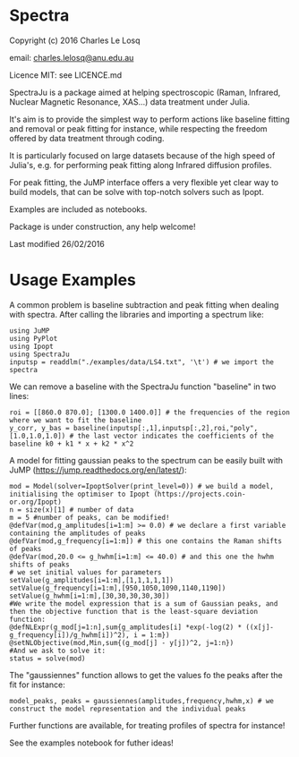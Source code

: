 # Spectra

Copyright (c) 2016 Charles Le Losq

email: charles.lelosq@anu.edu.au

Licence MIT: see LICENCE.md

SpectraJu is a package aimed at helping spectroscopic (Raman, Infrared, Nuclear Magnetic Resonance, XAS...) data treatment under Julia.

It's aim is to provide the simplest way to perform actions like baseline fitting and removal or peak fitting for instance, while respecting the freedom offered by data treatment through coding.

It is particularly focused on large datasets because of the high speed of Julia's, e.g. for performing peak fitting along Infrared diffusion profiles.

For peak fitting, the JuMP interface offers a very flexible yet clear way to build models, that can be solve with top-notch solvers such as Ipopt.

Examples are included as notebooks.

Package is under construction, any help welcome!

Last modified 26/02/2016


# Usage Examples

A common problem is baseline subtraction and peak fitting when dealing with spectra. After calling the libraries and importing a spectrum like:

	
	using JuMP
	using PyPlot
	using Ipopt
	using SpectraJu
	inputsp = readdlm("./examples/data/LS4.txt", '\t') # we import the spectra
	

We can remove a baseline with the SpectraJu function "baseline" in two lines:

	roi = [[860.0 870.0]; [1300.0 1400.0]] # the frequencies of the region where we want to fit the baseline
	y_corr, y_bas = baseline(inputsp[:,1],inputsp[:,2],roi,"poly",[1.0,1.0,1.0]) # the last vector indicates the coefficients of the baseline k0 + k1 * x + k2 * x^2

A model for fitting gaussian peaks to the spectrum can be easily built with JuMP (https://jump.readthedocs.org/en/latest/):
	
	mod = Model(solver=IpoptSolver(print_level=0)) # we build a model, initialising the optimiser to Ipopt (https://projects.coin-or.org/Ipopt)
	n = size(x)[1] # number of data
	m = 5 #number of peaks, can be modified!
	@defVar(mod,g_amplitudes[i=1:m] >= 0.0) # we declare a first variable containing the amplitudes of peaks
	@defVar(mod,g_frequency[i=1:m]) # this one contains the Raman shifts of peaks
	@defVar(mod,20.0 <= g_hwhm[i=1:m] <= 40.0) # and this one the hwhm shifts of peaks
	# we set initial values for parameters
	setValue(g_amplitudes[i=1:m],[1,1,1,1,1])
	setValue(g_frequency[i=1:m],[950,1050,1090,1140,1190])
	setValue(g_hwhm[i=1:m],[30,30,30,30,30])
	#We write the model expression that is a sum of Gaussian peaks, and then the objective function that is the least-square deviation function:
	@defNLExpr(g_mod[j=1:n],sum{g_amplitudes[i] *exp(-log(2) * ((x[j]-g_frequency[i])/g_hwhm[i])^2), i = 1:m})
	@setNLObjective(mod,Min,sum{(g_mod[j] - y[j])^2, j=1:n}) 
	#And we ask to solve it:
	status = solve(mod)
	

The "gaussiennes" function allows to get the values fo the peaks after the fit for instance: 

	model_peaks, peaks = gaussiennes(amplitudes,frequency,hwhm,x) # we construct the model representation and the individual peaks

Further functions are available, for treating profiles of spectra for instance!

See the examples notebook for futher ideas!
